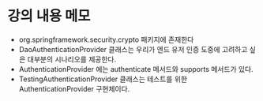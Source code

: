 # 강의 내용 메모

- org.springframework.security.crypto 패키지에 존재한다
- DaoAuthenticationProvider 클래스는 우리가 엔드 유저 인증 도중에 고려하고 싶은 대부분의 시나리오를 제공한다.
- AuthenticationProvider 에는 authenticate 메서드와 supports 메서드가 있다.
- TestingAuthenticationProvider 클래스는 테스트를 위한 AuthenticationProvider 구현체이다.
